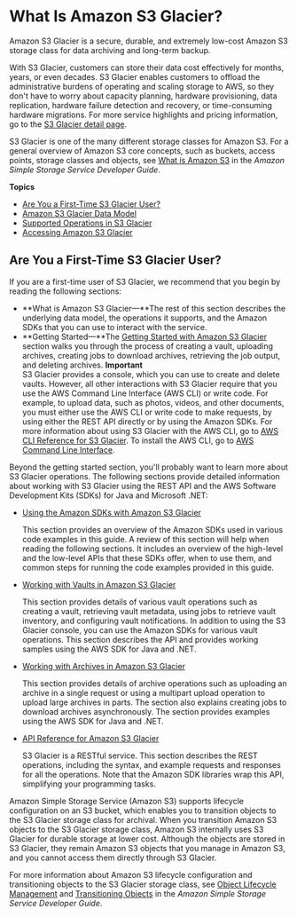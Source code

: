 # What Is Amazon S3 Glacier?<a name="introduction"></a>

Amazon S3 Glacier is a secure, durable, and extremely low\-cost Amazon S3 storage class for data archiving and long\-term backup\.

With S3 Glacier, customers can store their data cost effectively for months, years, or even decades\. S3 Glacier enables customers to offload the administrative burdens of operating and scaling storage to AWS, so they don't have to worry about capacity planning, hardware provisioning, data replication, hardware failure detection and recovery, or time\-consuming hardware migrations\. For more service highlights and pricing information, go to the [S3 Glacier detail page](https://aws.amazon.com/glacier)\.

S3 Glacier is one of the many different storage classes for Amazon S3\. For a general overview of Amazon S3 core concepts, such as buckets, access points, storage classes and objects, see [What is Amazon S3](https://docs.aws.amazon.com/AmazonS3/latest/dev/introduction.html) in the *Amazon Simple Storage Service Developer Guide*\. 

**Topics**
+ [Are You a First\-Time S3 Glacier User?](#are-you-a-firsttime-glacier-user)
+ [Amazon S3 Glacier Data Model](amazon-glacier-data-model.md)
+ [Supported Operations in S3 Glacier](amazon-glacier-supported-operations.md)
+ [Accessing Amazon S3 Glacier](amazon-glacier-accessing.md)

## Are You a First\-Time S3 Glacier User?<a name="are-you-a-firsttime-glacier-user"></a>

If you are a first\-time user of S3 Glacier, we recommend that you begin by reading the following sections:

 
+ **What is Amazon S3 Glacier—**The rest of this section describes the underlying data model, the operations it supports, and the Amazon SDKs that you can use to interact with the service\. 
+ **Getting Started—**The [Getting Started with Amazon S3 Glacier](amazon-glacier-getting-started.md) section walks you through the process of creating a vault, uploading archives, creating jobs to download archives, retrieving the job output, and deleting archives\. 
**Important**  
S3 Glacier provides a console, which you can use to create and delete vaults\. However, all other interactions with S3 Glacier require that you use the AWS Command Line Interface \(AWS CLI\) or write code\. For example, to upload data, such as photos, videos, and other documents, you must either use the AWS CLI or write code to make requests, by using either the REST API directly or by using the Amazon SDKs\. For more information about using S3 Glacier with the AWS CLI, go to [AWS CLI Reference for S3 Glacier](http://docs.aws.amazon.com/cli/latest/reference/glacier/index.html)\. To install the AWS CLI, go to [AWS Command Line Interface](http://aws.amazon.com/cli/)\.

Beyond the getting started section, you'll probably want to learn more about S3 Glacier operations\. The following sections provide detailed information about working with S3 Glacier using the REST API and the AWS Software Development Kits \(SDKs\) for Java and Microsoft \.NET: 

 
+ [Using the Amazon SDKs with Amazon S3 Glacier](using-aws-sdk.md)

  This section provides an overview of the Amazon SDKs used in various code examples in this guide\. A review of this section will help when reading the following sections\. It includes an overview of the high\-level and the low\-level APIs that these SDKs offer, when to use them, and common steps for running the code examples provided in this guide\. 
+ [Working with Vaults in Amazon S3 Glacier](working-with-vaults.md)

  This section provides details of various vault operations such as creating a vault, retrieving vault metadata, using jobs to retrieve vault inventory, and configuring vault notifications\. In addition to using the S3 Glacier console, you can use the Amazon SDKs for various vault operations\. This section describes the API and provides working samples using the AWS SDK for Java and \.NET\.
+ [Working with Archives in Amazon S3 Glacier](working-with-archives.md)

  This section provides details of archive operations such as uploading an archive in a single request or using a multipart upload operation to upload large archives in parts\. The section also explains creating jobs to download archives asynchronously\. The section provides examples using the AWS SDK for Java and \.NET\.
+ [API Reference for Amazon S3 Glacier](amazon-glacier-api.md)

  S3 Glacier is a RESTful service\. This section describes the REST operations, including the syntax, and example requests and responses for all the operations\. Note that the Amazon SDK libraries wrap this API, simplifying your programming tasks\. 

Amazon Simple Storage Service \(Amazon S3\) supports lifecycle configuration on an S3 bucket, which enables you to transition objects to the S3 Glacier storage class for archival\. When you transition Amazon S3 objects to the S3 Glacier storage class, Amazon S3 internally uses S3 Glacier for durable storage at lower cost\. Although the objects are stored in S3 Glacier, they remain Amazon S3 objects that you manage in Amazon S3, and you cannot access them directly through S3 Glacier\.

For more information about Amazon S3 lifecycle configuration and transitioning objects to the S3 Glacier storage class, see [Object Lifecycle Management](https://docs.aws.amazon.com/AmazonS3/latest/dev/object-lifecycle-mgmt.html) and [Transitioning Objects](https://docs.aws.amazon.com/AmazonS3/latest/dev/lifecycle-transition-general-considerations.html) in the *Amazon Simple Storage Service Developer Guide*\.